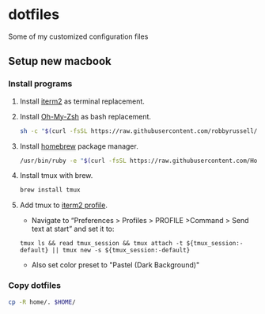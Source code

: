 # dotfiles

Some of my customized configuration files

## Setup new macbook

### Install programs

1. Install [iterm2](https://www.iterm2.com/) as terminal replacement.

2. Install [Oh-My-Zsh](https://github.com/robbyrussell/oh-my-zsh) as bash replacement.

   ```bash
   sh -c "$(curl -fsSL https://raw.githubusercontent.com/robbyrussell/oh-my-zsh/master/tools/install.sh)"
   ```

3. Install [homebrew](https://brew.sh/) package manager.

   ```bash
   /usr/bin/ruby -e "$(curl -fsSL https://raw.githubusercontent.com/Homebrew/install/master/install)"
   ```

4. Install tmux with brew.

   ```bash
   brew install tmux
   ```

5. Add tmux to [iterm2 profile](https://medium.com/@sasom/auto-starting-tmux-in-iterm2-4276182d452a).

   - Navigate to “Preferences > Profiles > PROFILE >Command > Send text at start” and set it to:

   ```plaintext
   tmux ls && read tmux_session && tmux attach -t ${tmux_session:-default} || tmux new -s ${tmux_session:-default}
   ```

   - Also set color preset to "Pastel (Dark Background)"

### Copy dotfiles

```bash
cp -R home/. $HOME/
```
